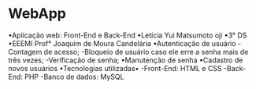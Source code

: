 # WebApp
•Aplicação web: Front-End e Back-End
•Letícia Yui Matsumoto oji
•3° DS
•EEEMI Prof° Joaquim de Moura Candelária 
•Autenticação de usuário
-Contagem de acesso; 
-Bloqueio de usuário caso ele erre a senha mais de três vezes;
-Verificação de senha;
•Manutenção de senha 
•Cadastro de novos usuários
•Tecnologias utilizadas•
-Front-End: HTML e CSS
-Back-End: PHP 
-Banco de dados: MySQL 
